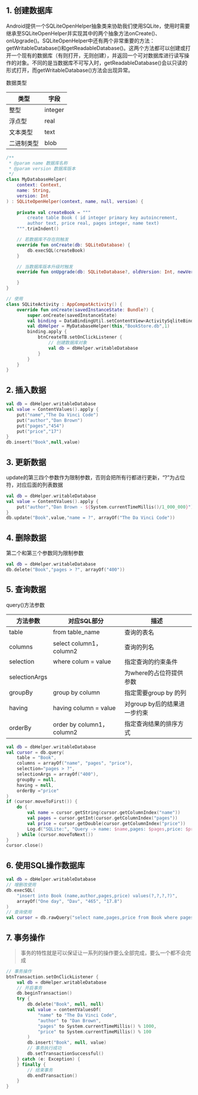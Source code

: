 ## 1. 创建数据库

Android提供一个SQLiteOpenHelper抽象类来协助我们使用SQLite，使用时需要继承至SQLiteOpenHelper并实现其中的两个抽象方法onCreate()、onUpgrade()。SQLiteOpenHelper中还有两个非常重要的方法：getWritableDatabase()和getReadableDatabase()。这两个方法都可以创建或打开一个现有的数据库（有则打开，无则创建），并返回一个可对数据库进行读写操作的对象。不同的是当数据库不可写入时，getReadableDatabase()会以只读的形式打开，而getWritableDatabase()方法会出现异常。

数据类型

| 类型       | 字段    |
| ---------- | ------- |
| 整型       | integer |
| 浮点型     | real    |
| 文本类型   | text    |
| 二进制类型 | blob    |

```kotlin
/**
 * @param name 数据库名称
 * @param version 数据库版本
 */
class MyDatabaseHelper(
    context: Context,
    name: String,
    version: Int
) : SQLiteOpenHelper(context, name, null, version) {
    
    private val createBook = """
        create table Book ( id integer primary key autoincrement,
        author text, price real, pages integer, name text)
    """.trimIndent()

    // 若数据库不存在则触发
    override fun onCreate(db: SQLiteDatabase) {
        db.execSQL(createBook)
    }

    // 当数据库版本升级时触发
    override fun onUpgrade(db: SQLiteDatabase?, oldVersion: Int, newVersion: Int) {

    }
}

// 使用
class SQLiteActivity : AppCompatActivity() {
    override fun onCreate(savedInstanceState: Bundle?) {
        super.onCreate(savedInstanceState)
        val binding = DataBindingUtil.setContentView<ActivitySqliteBinding>(this, R.layout.activity_sqlite)
        val dbHelper = MyDatabaseHelper(this,"BookStore.db",1)
        binding.apply {
            btnCreateTB.setOnClickListener {
                // 创建数据库对象
                val db = dbHelper.writableDatabase
            }
        }
    }
}
```

## 2. 插入数据

```kotlin
val db = dbHelper.writableDatabase
val value = ContentValues().apply {
    put("name","The Da Vinci Code")
    put("author","Dan Brown")
    put("pages","454")
    put("price","17")
}
db.insert("Book",null,value)
```

## 3. 更新数据

update的第三四个参数作为限制参数，否则会把所有行都进行更新，“?”为占位符，对应后面的列表数据

```kotlin
val db = dbHelper.writableDatabase
val value = ContentValues().apply {
    put("author","Dan Brown - ${System.currentTimeMillis()/1_000_000}")
}
db.update("Book",value,"name = ?", arrayOf("The Da Vinci Code"))
```

## 4. 删除数据

第二个和第三个参数同为限制参数

```kotlin
val db = dbHelper.writableDatabase
db.delete("Book","pages > ?", arrayOf("400"))
```

## 5. 查询数据

query()方法参数

| 方法参数      | 对应SQL部分               | 描述                         |
| ------------- | ------------------------- | ---------------------------- |
| table         | from table_name           | 查询的表名                   |
| columns       | select column1，column2   | 查询的列名                   |
| selection     | where colum = value       | 指定查询的约束条件           |
| selectionArgs |                           | 为where的占位符提供参数      |
| groupBy       | group by column           | 指定需要group by 的列        |
| having        | having column = value     | 对group by后的结果进一步约束 |
| orderBy       | order by column1，column2 | 指定查询结果的排序方式       |

```kotlin
val db = dbHelper.writableDatabase
val cursor = db.query(
    table = "Book",
    columns = arrayOf("name", "pages", "price"),
    selection="pages > ?",
    selectionArgs = arrayOf("400"),
    groupBy = null,
    having = null,
    orderBy ="price"
)
if (cursor.moveToFirst()) {
    do {
        val name = cursor.getString(cursor.getColumnIndex("name"))
        val pages = cursor.getInt(cursor.getColumnIndex("pages"))
        val price = cursor.getDouble(cursor.getColumnIndex("price"))
        Log.d("SQLite:", "Query -> name: $name,pages: $pages,price: $price")
    } while (cursor.moveToNext())
}
cursor.close()
```

## 6. 使用SQL操作数据库

```kotlin
val db = dbHelper.writableDatabase
// 增删改使用
db.execSQL(
    "insert into Book (name,author,pages,price) values(?,?,?,?)",
    arrayOf("One day", "Dav", "465", "17.8")
)
// 查询使用
val cursor = db.rawQuery("select name,pages,price from Book where pages > ? and price > ?", arrayOf("400", "50"))
```

## 7. 事务操作

> 事务的特性就是可以保证让一系列的操作要么全部完成，要么一个都不会完成

```kotlin
// 事务操作
btnTransaction.setOnClickListener {
    val db = dbHelper.writableDatabase
    // 开启事务
    db.beginTransaction()
    try {
        db.delete("Book", null, null)
        val value = contentValuesOf(
            "name" to "The Da Vinci Code",
            "author" to "Dan Brown",
            "pages" to System.currentTimeMillis() % 1000,
            "price" to System.currentTimeMillis() % 100
        )
        db.insert("Book", null, value)
        // 事务执行成功
        db.setTransactionSuccessful()
    } catch (e: Exception) {
    } finally {
        // 结束事务
        db.endTransaction()
    }
}
```

